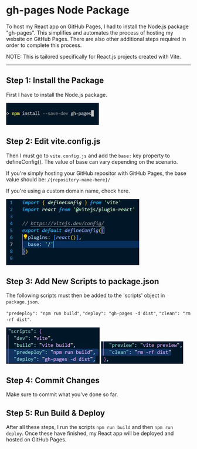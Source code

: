 # gh-pages Node Package

To host my React app on GitHub Pages, I had to install the Node.js package "gh-pages". This simplifies and automates the process of hosting my website on GitHub Pages. There are also other additional steps required in order to complete this process.

NOTE: This is tailored specifically for React.js projects created with Vite.

----

## Step 1: Install the Package

First I have to install the Node.js package.

![Installing gh-pages](https://github.com/devalexbd/DevelopmentPortfolio/blob/main/src/documentation/gh_pages.JPG?raw=true)

## Step 2: Edit vite.config.js

Then I must go to `vite.config.js` and add the `base:` key property to defineConfig(). The value of base can vary depending on the scenario.

If you're simply hosting your GitHub repositor with GitHub Pages, the base value should be: `/{repository-name-here}/`

If you're using a custom domain name, check here.

![Screenshot of me editing vite.config.js](https://github.com/devalexbd/DevelopmentPortfolio/blob/main/src/documentation/config_base.JPG?raw=true)

## Step 3: Add New Scripts to package.json

The following scripts must then be added to the 'scripts' object in `package.json`.

`"predeploy": "npm run build"`, `"deploy": "gh-pages -d dist"`, `"clean": "rm -rf dist"`.

![Adding predeploy and deploy](https://github.com/devalexbd/DevelopmentPortfolio/blob/main/src/documentation/scripts1.JPG?raw=true)
![Adding clean](https://github.com/devalexbd/DevelopmentPortfolio/blob/main/src/documentation/scripts2.JPG?raw=true)

## Step 4: Commit Changes

Make sure to commit what you've done so far.

## Step 5: Run Build & Deploy

After all these steps, I run the scripts `npm run build` and then `npm run deploy`. Once these have finished, my React app will be deployed and hosted on GitHub Pages.
